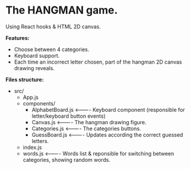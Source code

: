 # The HANGMAN game.

Using React hooks & HTML 2D canvas.

<b>Features:</b>
- Choose between 4 categories.
- Keyboard support.
- Each time an incorrect letter chosen, part of the hangman 2D canvas drawing reveals.

<b>Files structure:</b> 
- src/
  - App.js
  - components/
    - AlphabetBoard.js      <---- Keyboard component (responsible for letter/keyboard button events)
    - Canvas.js             <---- The hangman drawing figure.
    - Categories.js         <---- The categories buttons.
    - GuessBoard.js         <---- Updates according the correct guessed letters.
  - index.js
  - words.js                <---- Words list & reponsible for switching between categories, showing random words.
